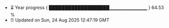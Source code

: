 - ⏳ Year progress { ███████████████████▁▁▁▁▁▁▁▁▁▁▁ } 64.53 %
- ⏰ Updated on Sun, 24 Aug 2025 12:47:19 GMT

